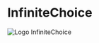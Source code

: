 # InfiniteChoice

![Logo InfiniteChoice](file:///C:/Users/2GDAW09/Desktop/Tienda2GDAW/www/assets/Logo/logo.png)